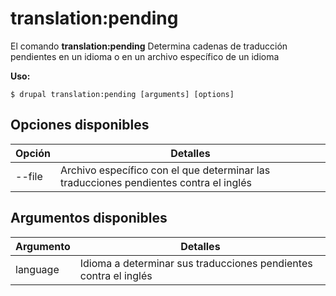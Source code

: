 # translation:pending
El comando **translation:pending** Determina cadenas de traducción pendientes en un idioma o en un archivo específico de un idioma

**Uso:**
```
$ drupal translation:pending [arguments] [options] 
```

## Opciones disponibles
Opción | Detalles
-------|-------------
--file | Archivo específico con el que determinar las traducciones pendientes contra el inglés

## Argumentos disponibles
Argumento | Detalles
---------|-------------
language | Idioma a determinar sus traducciones pendientes contra el inglés
